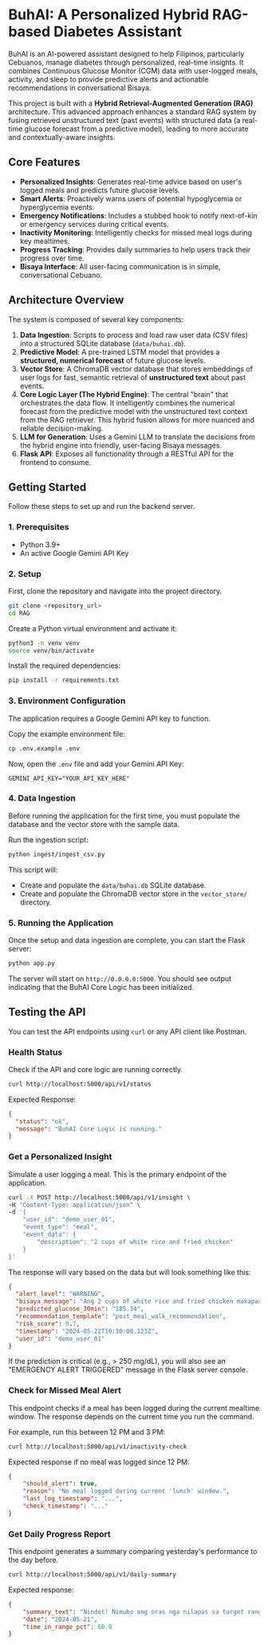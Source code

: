 # BuhAI: A Personalized Hybrid RAG-based Diabetes Assistant

BuhAI is an AI-powered assistant designed to help Filipinos, particularly Cebuanos, manage diabetes through personalized, real-time insights. It combines Continuous Glucose Monitor (CGM) data with user-logged meals, activity, and sleep to provide predictive alerts and actionable recommendations in conversational Bisaya.

This project is built with a **Hybrid Retrieval-Augmented Generation (RAG)** architecture. This advanced approach enhances a standard RAG system by fusing retrieved unstructured text (past events) with structured data (a real-time glucose forecast from a predictive model), leading to more accurate and contextually-aware insights.

## Core Features

- **Personalized Insights**: Generates real-time advice based on user's logged meals and predicts future glucose levels.
- **Smart Alerts**: Proactively warns users of potential hypoglycemia or hyperglycemia events.
- **Emergency Notifications**: Includes a stubbed hook to notify next-of-kin or emergency services during critical events.
- **Inactivity Monitoring**: Intelligently checks for missed meal logs during key mealtimes.
- **Progress Tracking**: Provides daily summaries to help users track their progress over time.
- **Bisaya Interface**: All user-facing communication is in simple, conversational Cebuano.

## Architecture Overview

The system is composed of several key components:
1.  **Data Ingestion**: Scripts to process and load raw user data (CSV files) into a structured SQLite database (`data/buhai.db`).
2.  **Predictive Model**: A pre-trained LSTM model that provides a **structured, numerical forecast** of future glucose levels.
3.  **Vector Store**: A ChromaDB vector database that stores embeddings of user logs for fast, semantic retrieval of **unstructured text** about past events.
4.  **Core Logic Layer (The Hybrid Engine)**: The central "brain" that orchestrates the data flow. It intelligently combines the numerical forecast from the predictive model with the unstructured text context from the RAG retriever. This hybrid fusion allows for more nuanced and reliable decision-making.
5.  **LLM for Generation**: Uses a Gemini LLM to translate the decisions from the hybrid engine into friendly, user-facing Bisaya messages.
6.  **Flask API**: Exposes all functionality through a RESTful API for the frontend to consume.

## Getting Started

Follow these steps to set up and run the backend server.

### 1. Prerequisites

- Python 3.9+
- An active Google Gemini API Key

### 2. Setup

First, clone the repository and navigate into the project directory.

```bash
git clone <repository_url>
cd RAG
```

Create a Python virtual environment and activate it:
```bash
python3 -m venv venv
source venv/bin/activate
```

Install the required dependencies:
```bash
pip install -r requirements.txt
```

### 3. Environment Configuration

The application requires a Google Gemini API key to function.

Copy the example environment file:
```bash
cp .env.example .env
```
Now, open the `.env` file and add your Gemini API Key:
```
GEMINI_API_KEY="YOUR_API_KEY_HERE"
```

### 4. Data Ingestion

Before running the application for the first time, you must populate the database and the vector store with the sample data.

Run the ingestion script:
```bash
python ingest/ingest_csv.py
```
This script will:
- Create and populate the `data/buhai.db` SQLite database.
- Create and populate the ChromaDB vector store in the `vector_store/` directory.

### 5. Running the Application

Once the setup and data ingestion are complete, you can start the Flask server:
```bash
python app.py
```
The server will start on `http://0.0.0.0:5000`. You should see output indicating that the BuhAI Core Logic has been initialized.

## Testing the API

You can test the API endpoints using `curl` or any API client like Postman.

### Health Status

Check if the API and core logic are running correctly.

```bash
curl http://localhost:5000/api/v1/status
```
Expected Response:
```json
{
  "status": "ok",
  "message": "BuhAI Core Logic is running."
}
```

### Get a Personalized Insight

Simulate a user logging a meal. This is the primary endpoint of the application.

```bash
curl -X POST http://localhost:5000/api/v1/insight \
-H "Content-Type: application/json" \
-d '{
    "user_id": "demo_user_01",
    "event_type": "meal",
    "event_data": {
        "description": "2 cups of white rice and fried chicken"
    }
}'
```
The response will vary based on the data but will look something like this:
```json
{
  "alert_level": "WARNING",
  "bisaya_message": "Ang 2 cups of white rice and fried chicken makapasaka sa imong sugar. Ang 10-minutong paglakaw karon makatabang og dako para dili kaayo musaka ang spike.",
  "predicted_glucose_30min": "185.34",
  "recommendation_template": "post_meal_walk_recommendation",
  "risk_score": 0.7,
  "timestamp": "2024-05-22T10:30:00.123Z",
  "user_id": "demo_user_01"
}
```
If the prediction is critical (e.g., > 250 mg/dL), you will also see an "EMERGENCY ALERT TRIGGERED" message in the Flask server console.

### Check for Missed Meal Alert

This endpoint checks if a meal has been logged during the current mealtime window. The response depends on the current time you run the command.

For example, run this between 12 PM and 3 PM:
```bash
curl http://localhost:5000/api/v1/inactivity-check
```
Expected response if no meal was logged since 12 PM:
```json
{
    "should_alert": true,
    "reason": "No meal logged during current 'lunch' window.",
    "last_log_timestamp": "...",
    "check_timestamp": "..."
}
```

### Get Daily Progress Report

This endpoint generates a summary comparing yesterday's performance to the day before.

```bash
curl http://localhost:5000/api/v1/daily-summary
```
Expected response:
```json
{
    "summary_text": "Nindot! Nimubo ang oras nga nilapas sa target range gikan sa 45% ngadto sa 60%. Padayon!",
    "date": "2024-05-21",
    "time_in_range_pct": 60.0
}
``` 